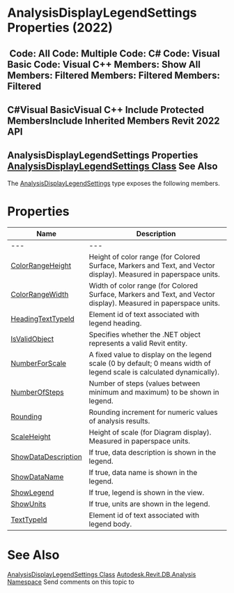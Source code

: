 # AnalysisDisplayLegendSettings Properties (2022)

﻿
 Code: All Code: Multiple Code: C# Code: Visual Basic Code: Visual C++  Members: Show All Members: Filtered Members: Filtered Members: Filtered   
---  
C#Visual BasicVisual C++
Include Protected MembersInclude Inherited Members
Revit 2022 API  
---  
AnalysisDisplayLegendSettings Properties  
[AnalysisDisplayLegendSettings Class](a0362ecb-2442-6371-7e89-7a9ba66a0466.md "AnalysisDisplayLegendSettings Class") See Also  
---  
The [AnalysisDisplayLegendSettings](a0362ecb-2442-6371-7e89-7a9ba66a0466.md "AnalysisDisplayLegendSettings Class") type exposes the following members.
# Properties
| Name | Description |
| --- | --- |
| --- | --- | --- |
| [ColorRangeHeight](636fafe6-f687-0bfc-f832-f14422303d90.md "ColorRangeHeight Property") | Height of color range (for Colored Surface, Markers and Text, and Vector display). Measured in paperspace units. |
| [ColorRangeWidth](a98657a9-8ac9-cfa2-78e3-c75957f61a33.md "ColorRangeWidth Property") | Width of color range (for Colored Surface, Markers and Text, and Vector display). Measured in paperspace units. |
| [HeadingTextTypeId](10e4affb-7622-5431-d0d1-a96575b2810f.md "HeadingTextTypeId Property") | Element id of text associated with legend heading. |
| [IsValidObject](f16a0147-e0bd-19d8-26dc-401776980dd5.md "IsValidObject Property") | Specifies whether the .NET object represents a valid Revit entity. |
| [NumberForScale](68cb7547-8297-c341-e26f-3e6307247c6c.md "NumberForScale Property") | A fixed value to display on the legend scale (0 by default; 0 means width of legend scale is calculated dynamically). |
| [NumberOfSteps](b62b2692-916e-6c5c-fb02-b2bcd957314f.md "NumberOfSteps Property") | Number of steps (values between minimum and maximum) to be shown in legend. |
| [Rounding](b9ef8d36-4db4-e07b-7bb6-55e1f0985afd.md "Rounding Property") | Rounding increment for numeric values of analysis results. |
| [ScaleHeight](6b248871-befe-3b7b-68b9-1bdb65ae98e0.md "ScaleHeight Property") | Height of scale (for Diagram display). Measured in paperspace units. |
| [ShowDataDescription](ffa8fc7d-073b-78f8-aee7-3e871681b795.md "ShowDataDescription Property") | If true, data description is shown in the legend. |
| [ShowDataName](bea516ed-b6b3-a198-ee37-2fae2a1d3b56.md "ShowDataName Property") | If true, data name is shown in the legend. |
| [ShowLegend](eeaad3da-0b60-b9b0-7092-6c09e041c27b.md "ShowLegend Property") | If true, legend is shown in the view. |
| [ShowUnits](eb2e2154-abc1-c647-12c4-94c6a018d139.md "ShowUnits Property") | If true, units are shown in the legend. |
| [TextTypeId](f1a07a50-278a-7db0-5e19-13a076226b9a.md "TextTypeId Property") | Element id of text associated with legend body. |

# See Also
[AnalysisDisplayLegendSettings Class](a0362ecb-2442-6371-7e89-7a9ba66a0466.md "AnalysisDisplayLegendSettings Class")
[Autodesk.Revit.DB.Analysis Namespace](958e2e12-587d-f188-5d7b-f13d7dbfdf48.md "Autodesk.Revit.DB.Analysis Namespace")
Send comments on this topic to 